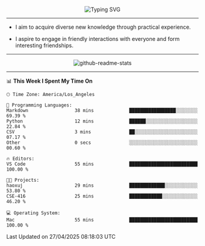 <p align="center">
  <img src="https://readme-typing-svg.demolab.com?font=Fira+Code&weight=500&size=32&duration=2500&pause=1600&center=true&vCenter=true&random=false&width=1024&height=64&lines=Hi+there+%F0%9F%91%8B;I'm+delighted+you+could+make+it+here+%F0%9F%8E%89;I'm+Harry%2C+a+college+student+still+finding+my+way" alt="Typing SVG" />
</p>


---


- I aim to acquire diverse new knowledge through practical experience.

- I aspire to engage in friendly interactions with everyone and form interesting friendships.


---


<p align="center">
  <img src="https://github-readme-stats.vercel.app/api?username=Harry-Jing&show_icons=true" alt="github-readme-stats"/>
</p>


---

<!--START_SECTION:waka-->
📊 **This Week I Spent My Time On** 

```text
🕑︎ Time Zone: America/Los_Angeles

💬 Programming Languages: 
Markdown                 38 mins             █████████████████░░░░░░░░   69.39 % 
Python                   12 mins             ██████░░░░░░░░░░░░░░░░░░░   22.84 % 
CSV                      3 mins              ██░░░░░░░░░░░░░░░░░░░░░░░   07.17 % 
Other                    0 secs              ░░░░░░░░░░░░░░░░░░░░░░░░░   00.60 % 

🔥 Editors: 
VS Code                  55 mins             █████████████████████████   100.00 % 

🐱‍💻 Projects: 
haoxuj                   29 mins             █████████████░░░░░░░░░░░░   53.80 % 
CSE-416                  25 mins             ████████████░░░░░░░░░░░░░   46.20 % 

💻 Operating System: 
Mac                      55 mins             █████████████████████████   100.00 % 
```


 Last Updated on 27/04/2025 08:18:03 UTC
<!--END_SECTION:waka-->
